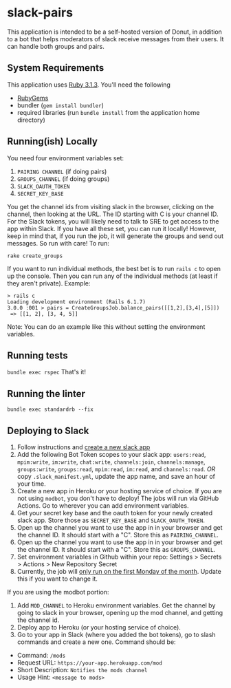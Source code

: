 # slack-pairs

This application is intended to be a self-hosted version of Donut, in addition to a bot that helps moderators of slack receive messages from their users. It can handle both groups and pairs.

## System Requirements

This application uses [Ruby 3.1.3](https://www.ruby-lang.org/en/documentation/installation/). You'll need the following

- [RubyGems](https://rubygems.org/pages/download)
- bundler (`gem install bundler`)
- required libraries (run `bundle install` from the application home directory)

## Running(ish) Locally

You need four environment variables set:

1. `PAIRING CHANNEL` (if doing pairs)
2. `GROUPS_CHANNEL` (if doing groups)
3. `SLACK_OAUTH_TOKEN`
4. `SECRET_KEY_BASE`

You get the channel ids from visiting slack in the browser, clicking on the channel, then looking at the URL. The ID starting with C is your channel ID. For the Slack tokens, you will likely need to talk to SRE to get access to the app within Slack. If you have all these set, you can run it locally! However, keep in mind that, if you run the job, it will generate the groups and send out messages. So run with care! To run:

`rake create_groups`

If you want to run individual methods, the best bet is to run `rails c` to open up the console. Then you can run any of the individual methods (at least if they aren't private). Example:

``` shell
> rails c
Loading development environment (Rails 6.1.7)
3.0.0 :001 > pairs = CreateGroupsJob.balance_pairs([[1,2],[3,4],[5]])
 => [[1, 2], [3, 4, 5]]
```
Note: You can do an example like this without setting the environment variables.

## Running tests

`bundle exec rspec`
That's it!

## Running the linter

`bundle exec standardrb --fix`

## Deploying to Slack

1. Follow instructions and [create a new slack app](https://api.slack.com/authentication/basics)
2. Add the following Bot Token scopes to your slack app: `users:read`, `mpim:write`, `im:write`, `chat:write`, `channels:join`, `channels:manage`, `groups:write`, `groups:read`, `mpim:read`, `im:read`, and `channels:read`. *OR* copy `.slack_manifest.yml`, update the app name, and save an hour of your time.
4. Create a new app in Heroku or your hosting service of choice. If you are not using `modbot`, you don't have to deploy! The jobs will run via GitHub Actions. Go to wherever you can add environment variables.
5. Get your secret key base and the oauth token for your newly created slack app. Store those as `SECRET_KEY_BASE` and `SLACK_OAUTH_TOKEN`.
6. Open up the channel you want to use the app in in your browser and get the channel ID. It should start with a "C". Store this as `PAIRING_CHANNEL`.
7. Open up the channel you want to use the app in in your browser and get the channel ID. It should start with a "C". Store this as `GROUPS_CHANNEL`.
8. Set environment variables in Github within your repo: Settings > Secrets > Actions > New Repository Secret
9. Currently, the job will [only run on the first Monday of the month](https://github.com/jmkoni/slack-pairs/blob/main/.github/workflows/create_groups.yml#L12). Update this if you want to change it.

If you are using the modbot portion:

1. Add `MOD_CHANNEL` to Heroku environment variables. Get the channel by going to slack in your browser, opening up the mod channel, and getting the channel id.
2. Deploy app to Heroku (or your hosting service of choice).
3. Go to your app in Slack (where you added the bot tokens), go to slash commands and create a new one. Command should be:

- Command: `/mods`
- Request URL: `https://your-app.herokuapp.com/mod`
- Short Description: `Notifies the mods channel`
- Usage Hint: `<message to mods>`

